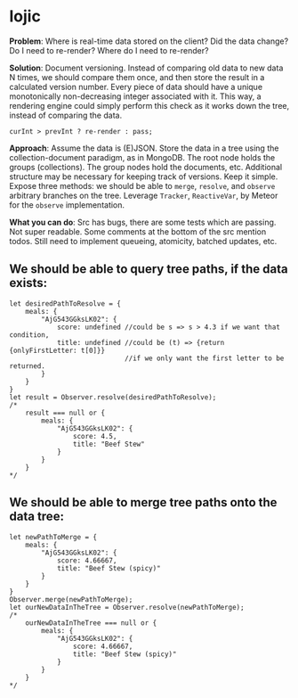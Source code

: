 # lojic

**Problem**: Where is real-time data stored on the client? Did the data change? Do I need to re-render? Where do I need to re-render?

**Solution**: Document versioning. Instead of comparing old data to new data N times, we should compare them once, and then store the result in a calculated version number. Every piece of data should have a unique monotonically non-decreasing integer associated with it. This way, a rendering engine could simply perform this check as it works down the tree, instead of comparing the data.

```
curInt > prevInt ? re-render : pass;
```

**Approach**: Assume the data is (E)JSON. Store the data in a tree using the collection-document paradigm, as in MongoDB. The root node holds the groups (collections). The group nodes hold the documents, etc. Additional structure may be necessary for keeping track of versions. Keep it simple. Expose three methods: we should be able to `merge`, `resolve`, and `observe` arbitrary branches on the tree. Leverage `Tracker`, `ReactiveVar`, by Meteor for the `observe` implementation. 

**What you can do**: Src has bugs, there are some tests which are passing. Not super readable. Some comments at the bottom of the src mention todos. Still need to implement queueing, atomicity, batched updates, etc.

## We should be able to query tree paths, if the data exists:
```
let desiredPathToResolve = {
	meals: {
		"AjG543GGksLK02": {
			score: undefined //could be s => s > 4.3 if we want that condition,
			title: undefined //could be (t) => {return {onlyFirstLetter: t[0]}} 
							 //if we only want the first letter to be returned.
		}
	}
}
let result = Observer.resolve(desiredPathToResolve);
/*
	result === null or {
		meals: {
			"AjG543GGksLK02": {
				score: 4.5,
				title: "Beef Stew"
			}
		}
	}
*/
```
## We should be able to merge tree paths onto the data tree:
```
let newPathToMerge = {
	meals: {
		"AjG543GGksLK02": {
			score: 4.66667,
			title: "Beef Stew (spicy)"
		}
	}
}
Observer.merge(newPathToMerge);
let ourNewDataInTheTree = Observer.resolve(newPathToMerge);
/*
	ourNewDataInTheTree === null or {
		meals: {
			"AjG543GGksLK02": {
				score: 4.66667,
				title: "Beef Stew (spicy)"
			}
		}
	}
*/
```